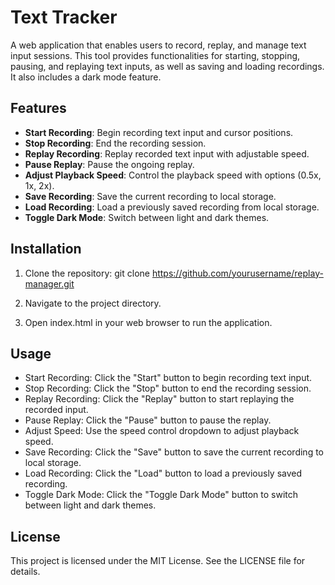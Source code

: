 # Text Tracker

A web application that enables users to record, replay, and manage text input sessions. This tool provides functionalities for starting, stopping, pausing, and replaying text inputs, as well as saving and loading recordings. It also includes a dark mode feature.

## Features

- **Start Recording**: Begin recording text input and cursor positions.
- **Stop Recording**: End the recording session.
- **Replay Recording**: Replay recorded text input with adjustable speed.
- **Pause Replay**: Pause the ongoing replay.
- **Adjust Playback Speed**: Control the playback speed with options (0.5x, 1x, 2x).
- **Save Recording**: Save the current recording to local storage.
- **Load Recording**: Load a previously saved recording from local storage.
- **Toggle Dark Mode**: Switch between light and dark themes.

## Installation

1. Clone the repository:
   git clone https://github.com/yourusername/replay-manager.git
   
2. Navigate to the project directory.
3. Open index.html in your web browser to run the application.

## Usage
- Start Recording: Click the "Start" button to begin recording text input.
- Stop Recording: Click the "Stop" button to end the recording session.
- Replay Recording: Click the "Replay" button to start replaying the recorded input.
- Pause Replay: Click the "Pause" button to pause the replay.
- Adjust Speed: Use the speed control dropdown to adjust playback speed.
- Save Recording: Click the "Save" button to save the current recording to local storage.
- Load Recording: Click the "Load" button to load a previously saved recording.
- Toggle Dark Mode: Click the "Toggle Dark Mode" button to switch between light and dark themes.

## License
This project is licensed under the MIT License. See the LICENSE file for details.
